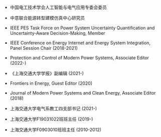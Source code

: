 
* 中国电工技术学会人工智能与电气应用专委会委员
* 中意联合能源转型建模仿真中心研究员
* IEEE PES Task Force on Power System Uncertainty Quantification and Uncertainty-Aware Decision-Making, Member
* IEEE Conference on Energy Internet and Energy System Integration, Panel Session Chair (2018-2021)
* Protection and Control of Modern Power Systems, Associate Editor (2022-)
* 《上海交通大学学报》副编辑 (2021-)
* Frontiers in Energy, Guest Editor (2020)
* Journal of Modern Power Systems and Clean Energy, Associate Editor (2018)

* 上海交通大学电气系教工四支部书记 (2021-)
* 上海交通大学F19031022班班主任 (2019-)
* 上海交通大学F0903010班班主任 (2010-2012)